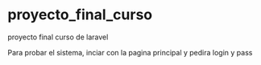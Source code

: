 proyecto_final_curso
====================

proyecto final curso de laravel 

Para probar el sistema, inciar con la pagina principal y pedira login y pass